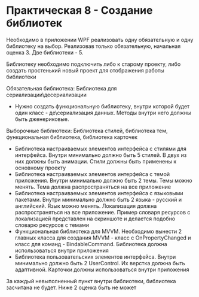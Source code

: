 # Практическая 8 - Создание библиотек 
Необходимо в приложении WPF реализовать одну обязательную и одну библиотеку на выбор. Реализовав только обязательную, начальная оценка 3. Две библиотеки - 5.

Библиотеку необходимо подключить либо к старому проекту, либо создать простенький новый проект для отображения работы библиотеки

Обязательная библиотека: Библиотека для сериализации\десериализации
* Нужно создать функциональную библиотеку, внутри которой будет один класс - де\сериализация данных. Методы внутри него должны быть дженериковые.

Выборочные библиотеки: Библиотека стилей, библиотека тем, функциональная библиотека, библиотека карточек
* Библиотека настраиваемых элементов интерфейса с стилями для интерфейса. Внутри минимально должно быть 5 стилей. В двух из них должны быть анимации. Стили должны быть применены к основному проекту
* Библиотека настраиваемых элементов интерфейса с темой приложения. Внутри минимально должно быть 2 темы. Темы можно менять. Тема должна распространяться на все приложение
* Библиотека настраиваемых элементов интерфейса с языковыми  пакетами. Внутри минимально должно быть 2 языка - русский и английский. Язык можно менять. Локализация должна распространяться на все приложение. Пример словаря ресурсов с локализацией представлен на скриншоте и делается подобно словарю ресурсов с темами
* Функциональная библиотека для MVVM. Необходимо вынести 2 главных класса для создания MVVM - класс с OnPropertyChanged и класс для команд - BindableCommand. Библиотека должна использоваться внутри приложения
* Библиотека пользовательских элементов интерфейса. Внутри минимально должно быть 2 UserControl. Их верстка должна быть адаптивной. Карточки должны использоваться внутри приложения

За каждый невыполненный пункт внутри библиотеки, библиотека засчитана не будет. Ниже 2 оценка быть не может
